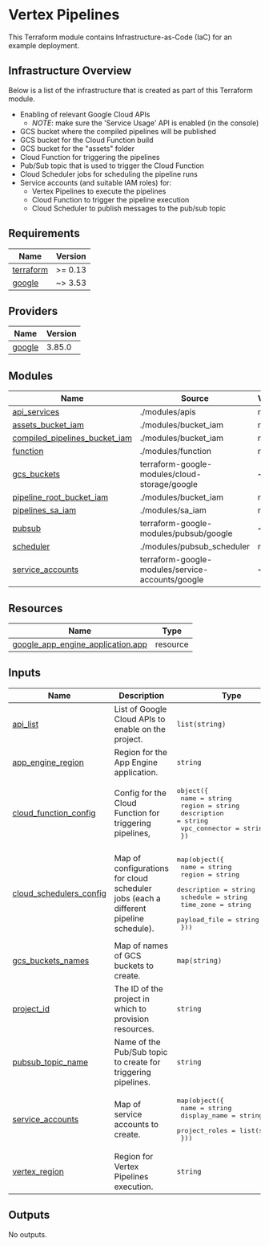 # Vertex Pipelines

This Terraform module contains Infrastructure-as-Code (IaC) for an example deployment.

## Infrastructure Overview

Below is a list of the infrastructure that is created as part of this Terraform module.

- Enabling of relevant Google Cloud APIs
  - *NOTE*: make sure the 'Service Usage' API is enabled (in the console)
- GCS bucket where the compiled pipelines will be published
- GCS bucket for the Cloud Function build
- GCS bucket for the "assets" folder
- Cloud Function for triggering the pipelines
- Pub/Sub topic that is used to trigger the Cloud Function
- Cloud Scheduler jobs for scheduling the pipeline runs
- Service accounts (and suitable IAM roles) for:
  - Vertex Pipelines to execute the pipelines
  - Cloud Function to trigger the pipeline execution
  - Cloud Scheduler to publish messages to the pub/sub topic

<!-- BEGIN_TF_DOCS -->
## Requirements

| Name | Version |
|------|---------|
| <a name="requirement_terraform"></a> [terraform](#requirement\_terraform) | >= 0.13 |
| <a name="requirement_google"></a> [google](#requirement\_google) | ~> 3.53 |

## Providers

| Name | Version |
|------|---------|
| <a name="provider_google"></a> [google](#provider\_google) | 3.85.0 |

## Modules

| Name | Source | Version |
|------|--------|---------|
| <a name="module_api_services"></a> [api\_services](#module\_api\_services) | ./modules/apis | n/a |
| <a name="module_assets_bucket_iam"></a> [assets\_bucket\_iam](#module\_assets\_bucket\_iam) | ./modules/bucket_iam | n/a |
| <a name="module_compiled_pipelines_bucket_iam"></a> [compiled\_pipelines\_bucket\_iam](#module\_compiled\_pipelines\_bucket\_iam) | ./modules/bucket_iam | n/a |
| <a name="module_function"></a> [function](#module\_function) | ./modules/function | n/a |
| <a name="module_gcs_buckets"></a> [gcs\_buckets](#module\_gcs\_buckets) | terraform-google-modules/cloud-storage/google | ~> 2.1 |
| <a name="module_pipeline_root_bucket_iam"></a> [pipeline\_root\_bucket\_iam](#module\_pipeline\_root\_bucket\_iam) | ./modules/bucket_iam | n/a |
| <a name="module_pipelines_sa_iam"></a> [pipelines\_sa\_iam](#module\_pipelines\_sa\_iam) | ./modules/sa_iam | n/a |
| <a name="module_pubsub"></a> [pubsub](#module\_pubsub) | terraform-google-modules/pubsub/google | ~> 2.0 |
| <a name="module_scheduler"></a> [scheduler](#module\_scheduler) | ./modules/pubsub_scheduler | n/a |
| <a name="module_service_accounts"></a> [service\_accounts](#module\_service\_accounts) | terraform-google-modules/service-accounts/google | ~> 3.0 |

## Resources

| Name | Type |
|------|------|
| [google_app_engine_application.app](https://registry.terraform.io/providers/hashicorp/google/latest/docs/resources/app_engine_application) | resource |

## Inputs

| Name | Description | Type | Default | Required |
|------|-------------|------|---------|:--------:|
| <a name="input_api_list"></a> [api\_list](#input\_api\_list) | List of Google Cloud APIs to enable on the project. | `list(string)` | `[]` | no |
| <a name="input_app_engine_region"></a> [app\_engine\_region](#input\_app\_engine\_region) | Region for the App Engine application. | `string` | n/a | yes |
| <a name="input_cloud_function_config"></a> [cloud\_function\_config](#input\_cloud\_function\_config) | Config for the Cloud Function for triggering pipelines, | <pre>object({<br>    name          = string<br>    region        = string<br>    description   = string<br>    vpc_connector = string<br>  })</pre> | n/a | yes |
| <a name="input_cloud_schedulers_config"></a> [cloud\_schedulers\_config](#input\_cloud\_schedulers\_config) | Map of configurations for cloud scheduler jobs (each a different pipeline schedule). | <pre>map(object({<br>    name         = string<br>    region       = string<br>    description  = string<br>    schedule     = string<br>    time_zone    = string<br>    payload_file = string<br>  }))</pre> | `{}` | no |
| <a name="input_gcs_buckets_names"></a> [gcs\_buckets\_names](#input\_gcs\_buckets\_names) | Map of names of GCS buckets to create. | `map(string)` | `{}` | no |
| <a name="input_project_id"></a> [project\_id](#input\_project\_id) | The ID of the project in which to provision resources. | `string` | n/a | yes |
| <a name="input_pubsub_topic_name"></a> [pubsub\_topic\_name](#input\_pubsub\_topic\_name) | Name of the Pub/Sub topic to create for triggering pipelines. | `string` | n/a | yes |
| <a name="input_service_accounts"></a> [service\_accounts](#input\_service\_accounts) | Map of service accounts to create. | <pre>map(object({<br>    name          = string<br>    display_name  = string<br>    project_roles = list(string)<br>  }))</pre> | `{}` | no |
| <a name="input_vertex_region"></a> [vertex\_region](#input\_vertex\_region) | Region for Vertex Pipelines execution. | `string` | n/a | yes |

## Outputs

No outputs.
<!-- END_TF_DOCS -->
